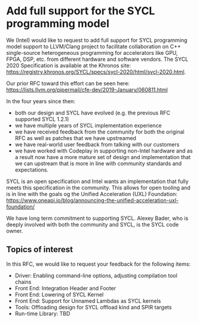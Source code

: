 # Add full support for the SYCL programming model

We (Intel) would like to request to add full support for SYCL programming model support to LLVM/Clang project to facilitate collaboration on C++ single-source heterogeneous programming for accelerators like GPU, FPGA, DSP, etc. from different hardware and software vendors. The SYCL 2020 Specification is available at the Khronos site: https://registry.khronos.org/SYCL/specs/sycl-2020/html/sycl-2020.html.

Our prior RFC toward this effort can be seen here: https://lists.llvm.org/pipermail/cfe-dev/2019-January/060811.html

In the four years since then: 
  *   both our design and SYCL have evolved (e.g. the previous RFC supported SYCL 1.2.1)
  *   we have multiple years of SYCL implementation experience
  *   we have received feedback from the community for both the original RFC as well as patches that we have upstreamed
  *   we have real-world user feedback from talking with our customers
  *   we have worked with Codeplay in supporting non-Intel hardware
and as a result now have a more mature set of design and implementation that we can upstream that is more in line with community standards and expectations.

SYCL is an open specification and Intel wants an implementation that fully meets this specification in the community.  This allows for open tooling and is in line with the goals og the Unified Acceleration (UXL) Foundation: https://www.oneapi.io/blog/announcing-the-unified-acceleration-uxl-foundation/

We have long term commitment to supporting SYCL.  Alexey Bader, who is deeply involved with both the community and SYCL, is the SYCL code owner.

## Topics of interest

In this RFC, we would like to request your feedback for the following items:

* Driver: Enabling command-line options, adjusting compilation tool chains
* Front End: Integration Header and Footer 
* Front End: Lowering of SYCL Kernel
* Front End: Support for Unnamed Lambdas as SYCL kernels
* Tools: Offloading design for SYCL offload kind and SPIR targets
* Run-time Library: TBD
